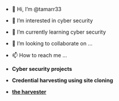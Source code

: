 - 👋 Hi, I’m @tamarr33
- 👀 I’m interested in cyber security 
- 🌱 I’m currently learning cyber security 
- 💞️ I’m looking to collaborate on ...
- 📫 How to reach me ...

- <b>Cyber security projects<b>

- <b>Credential harvesting using site cloning<b> 
- [the harvester](https://github.com/tamarr33/credential-harvesting-using-site-cloning-)

<!---
tamarr33/tamarr33 is a ✨ special ✨ repository because its `README.md` (this file) appears on your GitHub profile.
You can click the Preview link to take a look at your changes.
--->
